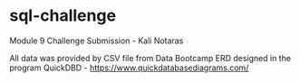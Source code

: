# sql-challenge
Module 9 Challenge Submission - Kali Notaras

All data was provided by CSV file from Data Bootcamp
ERD designed in the program QuickDBD - https://www.quickdatabasediagrams.com/
